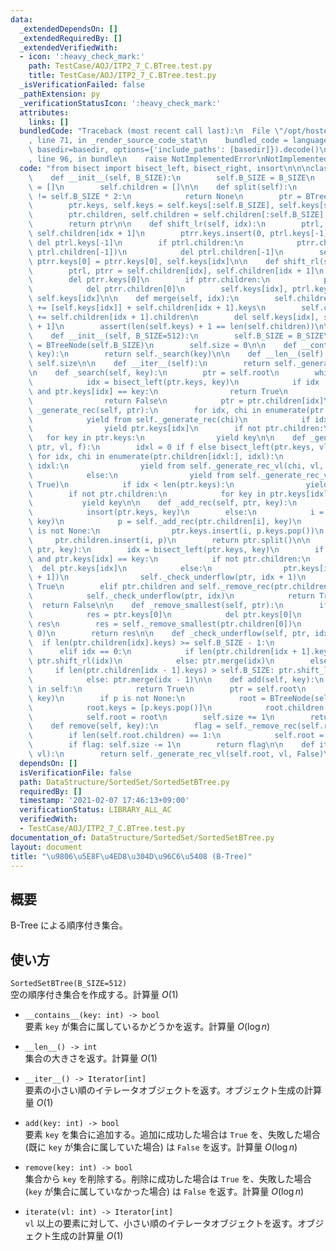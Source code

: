 ```yaml
---
data:
  _extendedDependsOn: []
  _extendedRequiredBy: []
  _extendedVerifiedWith:
  - icon: ':heavy_check_mark:'
    path: TestCase/AOJ/ITP2_7_C.BTree.test.py
    title: TestCase/AOJ/ITP2_7_C.BTree.test.py
  _isVerificationFailed: false
  _pathExtension: py
  _verificationStatusIcon: ':heavy_check_mark:'
  attributes:
    links: []
  bundledCode: "Traceback (most recent call last):\n  File \"/opt/hostedtoolcache/Python/3.9.5/x64/lib/python3.9/site-packages/onlinejudge_verify/documentation/build.py\"\
    , line 71, in _render_source_code_stat\n    bundled_code = language.bundle(stat.path,\
    \ basedir=basedir, options={'include_paths': [basedir]}).decode()\n  File \"/opt/hostedtoolcache/Python/3.9.5/x64/lib/python3.9/site-packages/onlinejudge_verify/languages/python.py\"\
    , line 96, in bundle\n    raise NotImplementedError\nNotImplementedError\n"
  code: "from bisect import bisect_left, bisect_right, insort\n\n\nclass BTreeNode:\n\
    \    def __init__(self, B_SIZE):\n        self.B_SIZE = B_SIZE\n        self.keys\
    \ = []\n        self.children = []\n\n    def split(self):\n        if len(self.keys)\
    \ != self.B_SIZE * 2:\n            return None\n        ptr = BTreeNode(self.B_SIZE)\n\
    \        ptr.keys, self.keys = self.keys[:self.B_SIZE], self.keys[self.B_SIZE:]\n\
    \        ptr.children, self.children = self.children[:self.B_SIZE], self.children[self.B_SIZE:]\n\
    \        return ptr\n\n    def shift_lr(self, idx):\n        ptrl, ptrr = self.children[idx],\
    \ self.children[idx + 1]\n        ptrr.keys.insert(0, ptrl.keys[-1])\n       \
    \ del ptrl.keys[-1]\n        if ptrl.children:\n            ptrr.children.insert(0,\
    \ ptrl.children[-1])\n            del ptrl.children[-1]\n        self.keys[idx],\
    \ ptrr.keys[0] = ptrr.keys[0], self.keys[idx]\n\n    def shift_rl(self, idx):\n\
    \        ptrl, ptrr = self.children[idx], self.children[idx + 1]\n        ptrl.keys.append(ptrr.keys[0])\n\
    \        del ptrr.keys[0]\n        if ptrr.children:\n            ptrl.children.append(ptrr.children[0])\n\
    \            del ptrr.children[0]\n        self.keys[idx], ptrl.keys[-1] = ptrl.keys[-1],\
    \ self.keys[idx]\n\n    def merge(self, idx):\n        self.children[idx].keys\
    \ += [self.keys[idx]] + self.children[idx + 1].keys\n        self.children[idx].children\
    \ += self.children[idx + 1].children\n        del self.keys[idx], self.children[idx\
    \ + 1]\n        assert(len(self.keys) + 1 == len(self.children))\n\n\nclass SortedSetBTree:\n\
    \    def __init__(self, B_SIZE=512):\n        self.B_SIZE = B_SIZE\n        self.root\
    \ = BTreeNode(self.B_SIZE)\n        self.size = 0\n\n    def __contains__(self,\
    \ key):\n        return self._search(key)\n\n    def __len__(self):\n        return\
    \ self.size\n\n    def __iter__(self):\n        return self._generate_rec(self.root)\n\
    \n    def _search(self, key):\n        ptr = self.root\n        while True:\n\
    \            idx = bisect_left(ptr.keys, key)\n            if idx != len(ptr.keys)\
    \ and ptr.keys[idx] == key:\n                return True\n            if not ptr.children:\n\
    \                return False\n            ptr = ptr.children[idx]\n\n    def\
    \ _generate_rec(self, ptr):\n        for idx, chi in enumerate(ptr.children):\n\
    \            yield from self._generate_rec(chi)\n            if idx < len(ptr.keys):\n\
    \                yield ptr.keys[idx]\n        if not ptr.children:\n         \
    \   for key in ptr.keys:\n                yield key\n\n    def _generate_rec_vl(self,\
    \ ptr, vl, f):\n        idxl = 0 if f else bisect_left(ptr.keys, vl)\n       \
    \ for idx, chi in enumerate(ptr.children[idxl:], idxl):\n            if idx ==\
    \ idxl:\n                yield from self._generate_rec_vl(chi, vl, f | False)\n\
    \            else:\n                yield from self._generate_rec_vl(chi, vl,\
    \ True)\n            if idx < len(ptr.keys):\n                yield ptr.keys[idx]\n\
    \        if not ptr.children:\n            for key in ptr.keys[idxl:]:\n     \
    \           yield key\n\n    def _add_rec(self, ptr, key):\n        if not ptr.children:\n\
    \            insort(ptr.keys, key)\n        else:\n            i = bisect_right(ptr.keys,\
    \ key)\n            p = self._add_rec(ptr.children[i], key)\n            if p\
    \ is not None:\n                ptr.keys.insert(i, p.keys.pop())\n           \
    \     ptr.children.insert(i, p)\n        return ptr.split()\n\n    def _remove_rec(self,\
    \ ptr, key):\n        idx = bisect_left(ptr.keys, key)\n        if idx != len(ptr.keys)\
    \ and ptr.keys[idx] == key:\n            if not ptr.children:\n              \
    \  del ptr.keys[idx]\n            else:\n                ptr.keys[idx] = self._remove_smallest(ptr.children[idx\
    \ + 1])\n                self._check_underflow(ptr, idx + 1)\n            return\
    \ True\n        elif ptr.children and self._remove_rec(ptr.children[idx], key):\n\
    \            self._check_underflow(ptr, idx)\n            return True\n      \
    \  return False\n\n    def _remove_smallest(self, ptr):\n        if not ptr.children:\n\
    \            res = ptr.keys[0]\n            del ptr.keys[0]\n            return\
    \ res\n        res = self._remove_smallest(ptr.children[0])\n        self._check_underflow(ptr,\
    \ 0)\n        return res\n\n    def _check_underflow(self, ptr, idx):\n      \
    \  if len(ptr.children[idx].keys) >= self.B_SIZE - 1:\n            return\n  \
    \      elif idx == 0:\n            if len(ptr.children[idx + 1].keys) > self.B_SIZE:\
    \ ptr.shift_rl(idx)\n            else: ptr.merge(idx)\n        else:\n       \
    \     if len(ptr.children[idx - 1].keys) > self.B_SIZE: ptr.shift_lr(idx - 1)\n\
    \            else: ptr.merge(idx - 1)\n\n    def add(self, key):\n        if key\
    \ in self:\n            return True\n        ptr = self.root\n        p = self._add_rec(ptr,\
    \ key)\n        if p is not None:\n            root = BTreeNode(self.B_SIZE)\n\
    \            root.keys = [p.keys.pop()]\n            root.children = [p, self.root]\n\
    \            self.root = root\n        self.size += 1\n        return True\n\n\
    \    def remove(self, key):\n        flag = self._remove_rec(self.root, key)\n\
    \        if len(self.root.children) == 1:\n            self.root = self.root.children[0]\n\
    \        if flag: self.size -= 1\n        return flag\n\n    def iterate(self,\
    \ vl):\n        return self._generate_rec_vl(self.root, vl, False)\n"
  dependsOn: []
  isVerificationFile: false
  path: DataStructure/SortedSet/SortedSetBTree.py
  requiredBy: []
  timestamp: '2021-02-07 17:46:13+09:00'
  verificationStatus: LIBRARY_ALL_AC
  verifiedWith:
  - TestCase/AOJ/ITP2_7_C.BTree.test.py
documentation_of: DataStructure/SortedSet/SortedSetBTree.py
layout: document
title: "\u9806\u5E8F\u4ED8\u304D\u96C6\u5408 (B-Tree)"
---
```


## 概要
B-Tree による順序付き集合。

## 使い方
`SortedSetBTree(B_SIZE=512)`  
空の順序付き集合を作成する。計算量 $O(1)$

- `__contains__(key: int) -> bool`  
要素 `key` が集合に属しているかどうかを返す。計算量 $O(\log n)$

- `__len__() -> int`  
集合の大きさを返す。計算量 $O(1)$

- `__iter__() -> Iterator[int]`  
要素の小さい順のイテレータオブジェクトを返す。オブジェクト生成の計算量 $O(1)$

- `add(key: int) -> bool`  
要素 `key` を集合に追加する。追加に成功した場合は `True` を、失敗した場合 (既に `key` が集合に属していた場合) は `False` を返す。計算量 $O(\log n)$

- `remove(key: int) -> bool`  
集合から `key` を削除する。削除に成功した場合は `True` を、失敗した場合 (`key` が集合に属していなかった場合) は `False` を返す。計算量 $O(\log n)$

- `iterate(vl: int) -> Iterator[int]`  
`vl` 以上の要素に対して、小さい順のイテレータオブジェクトを返す。オブジェクト生成の計算量 $O(1)$

